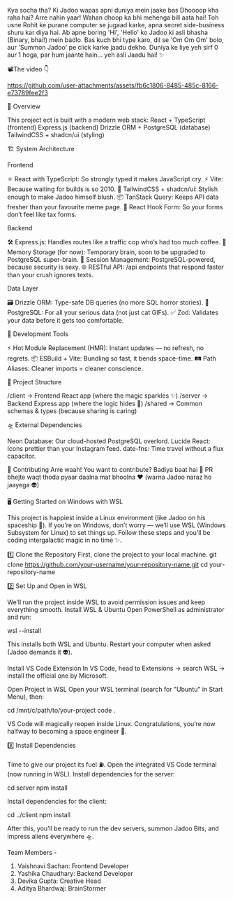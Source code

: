 Kya socha tha? Ki Jadoo wapas apni duniya mein jaake bas Dhoooop kha raha hai? Arre nahin yaar! Wahan dhoop ka bhi mehenga bill aata hai! Toh usne Rohit ke purane computer se jugaad karke, apna secret side-business shuru kar diya hai.
Ab apne boring 'Hi', 'Hello' ko Jadoo ki asli bhasha (Binary, bhai!) mein badlo. Bas kuch bhi type karo, dil se 'Om Om Om' bolo, aur 'Summon Jadoo' pe click karke jaadu dekho.
Duniya ke liye yeh sirf 0 aur 1 hoga, par hum jaante hain... yeh asli Jaadu hai! ✨

📽️The video 👇

https://github.com/user-attachments/assets/fb6c1806-8485-485c-8166-e73789fee2f3

🚀 Overview

This project ect is built with a modern web stack:
React + TypeScript (frontend)
Express.js (backend)
Drizzle ORM + PostgreSQL (database)
TailwindCSS + shadcn/ui (styling)

🏗️ System Architecture

Frontend

⚛️ React with TypeScript: So strongly typed it makes JavaScript cry.
⚡ Vite: Because waiting for builds is so 2010.
🎨 TailwindCSS + shadcn/ui: Stylish enough to make Jadoo himself blush.
📦 TanStack Query: Keeps API data fresher than your favourite meme page.
📝 React Hook Form: So your forms don’t feel like tax forms.

Backend

🛠️ Express.js: Handles routes like a traffic cop who’s had too much coffee.
🧠 Memory Storage (for now): Temporary brain, soon to be upgraded to PostgreSQL super-brain.
🔐 Session Management: PostgreSQL-powered, because security is sexy.
🌐 RESTful API: /api endpoints that respond faster than your crush ignores texts.

Data Layer

🗃️ Drizzle ORM: Type-safe DB queries (no more SQL horror stories).
🐘 PostgreSQL: For all your serious data (not just cat GIFs).
✅ Zod: Validates your data before it gets too comfortable.

🔧 Development Tools

⚡ Hot Module Replacement (HMR): Instant updates — no refresh, no regrets.
📦 ESBuild + Vite: Bundling so fast, it bends space-time.
🛤️ Path Aliases: Cleaner imports = cleaner conscience.

📂 Project Structure

/client → Frontend React app (where the magic sparkles ✨)
/server → Backend Express app (where the logic hides 🧙)
/shared → Common schemas & types (because sharing is caring)

🛸 External Dependencies

Neon Database: Our cloud-hosted PostgreSQL overlord.
Lucide React: Icons prettier than your Instagram feed.
date-fns: Time travel without a flux capacitor.

🤝 Contributing
Arre waah! You want to contribute? Badiya baat hai 👏
PR bhejte waqt thoda pyaar daalna mat bhoolna ❤️ (warna Jadoo naraz ho jaayega 👽)

🖥️ Getting Started on Windows with WSL

This project is happiest inside a Linux environment (like Jadoo on his spaceship 🌌). If you’re on Windows, don’t worry — we’ll use WSL (Windows Subsystem for Linux) to set things up. Follow these steps and you’ll be coding intergalactic magic in no time ✨.

1️⃣ Clone the Repository
First, clone the project to your local machine.
git clone https://github.com/your-username/your-repository-name.git
cd your-repository-name

2️⃣ Set Up and Open in WSL

We’ll run the project inside WSL to avoid permission issues and keep everything smooth.
Install WSL & Ubuntu
Open PowerShell as administrator and run:

wsl --install

This installs both WSL and Ubuntu. Restart your computer when asked (Jadoo demands it 👽).

Install VS Code Extension
In VS Code, head to Extensions → search WSL → install the official one by Microsoft.

Open Project in WSL
Open your WSL terminal (search for "Ubuntu" in Start Menu), then:

cd /mnt/c/path/to/your-project
code .

VS Code will magically reopen inside Linux. Congratulations, you’re now halfway to becoming a space engineer 🚀.

3️⃣ Install Dependencies

Time to give our project its fuel ⛽.
Open the integrated VS Code terminal (now running in WSL).
Install dependencies for the server:

cd server
npm install


Install dependencies for the client:

cd ../client
npm install


After this, you’ll be ready to run the dev servers, summon Jadoo Bits, and impress aliens everywhere 🛸.

Team Members - 
1) Vaishnavi Sachan: Frontend Developer
2) Yashika Chaudhary: Backend Developer
3) Devika Gupta: Creative Head
4) Aditya Bhardwaj: BrainStormer
